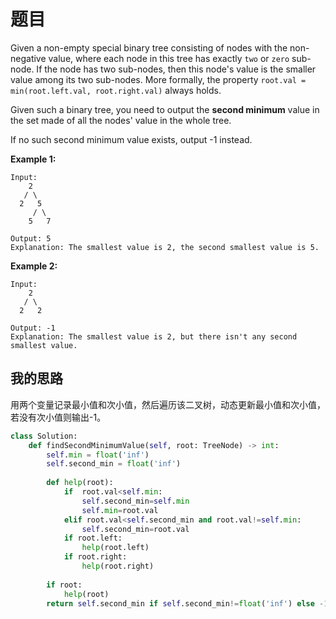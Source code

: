 # 题目

Given a non-empty special binary tree consisting of nodes with the non-negative value, where each node in this tree has exactly `two` or `zero` sub-node. If the node has two sub-nodes, then this node's value is the smaller value among its two sub-nodes. More formally, the property `root.val = min(root.left.val, root.right.val)` always holds.

Given such a binary tree, you need to output the **second minimum** value in the set made of all the nodes' value in the whole tree.

If no such second minimum value exists, output -1 instead.

**Example 1:**

```
Input: 
    2
   / \
  2   5
     / \
    5   7

Output: 5
Explanation: The smallest value is 2, the second smallest value is 5.
```

 

**Example 2:**

```
Input: 
    2
   / \
  2   2

Output: -1
Explanation: The smallest value is 2, but there isn't any second smallest value.
```

## 我的思路

用两个变量记录最小值和次小值，然后遍历该二叉树，动态更新最小值和次小值，若没有次小值则输出-1。

```python
class Solution:
    def findSecondMinimumValue(self, root: TreeNode) -> int:
        self.min = float('inf')
        self.second_min = float('inf')
        
        def help(root):
            if  root.val<self.min:
                self.second_min=self.min
                self.min=root.val
            elif root.val<self.second_min and root.val!=self.min:
                self.second_min=root.val
            if root.left:
                help(root.left)
            if root.right:
                help(root.right)
                
        if root:
            help(root)
        return self.second_min if self.second_min!=float('inf') else -1
```

